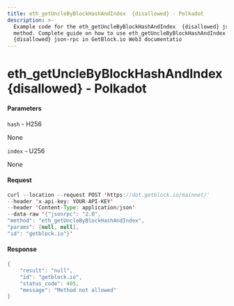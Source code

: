 ```yaml
---
title: eth_getUncleByBlockHashAndIndex  {disallowed} - Polkadot
description: >-
  Example code for the eth_getUncleByBlockHashAndIndex  {disallowed} json-rpc
  method. Сomplete guide on how to use eth_getUncleByBlockHashAndIndex 
  {disallowed} json-rpc in GetBlock.io Web3 documentatio
---
```


# eth\_getUncleByBlockHashAndIndex  {disallowed} - Polkadot

#### Parameters

`hash` - H256

None

`index` - U256

None

#### Request

```java
curl --location --request POST 'https://dot.getblock.io/mainnet/' 
--header 'x-api-key: YOUR-API-KEY' 
--header 'Content-Type: application/json' 
--data-raw '{"jsonrpc": "2.0",
"method": "eth_getUncleByBlockHashAndIndex",
"params": [null, null],
"id": "getblock.io"}'
```

#### Response

```java
{
    "result": "null",
    "id": "getblock.io",
    "status_code": 405,
    "message": "Method not allowed"
}
```
